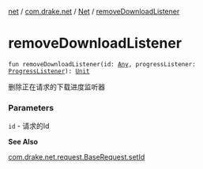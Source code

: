 [net](../../index.md) / [com.drake.net](../index.md) / [Net](index.md) / [removeDownloadListener](./remove-download-listener.md)

# removeDownloadListener

`fun removeDownloadListener(id: `[`Any`](https://kotlinlang.org/api/latest/jvm/stdlib/kotlin/-any/index.html)`, progressListener: `[`ProgressListener`](../../com.drake.net.interfaces/-progress-listener/index.md)`): `[`Unit`](https://kotlinlang.org/api/latest/jvm/stdlib/kotlin/-unit/index.html)

删除正在请求的下载进度监听器

### Parameters

`id` - 请求的Id

**See Also**

[com.drake.net.request.BaseRequest.setId](../../com.drake.net.request/-base-request/set-id.md)

